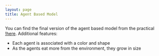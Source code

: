 ```yaml
---
layout: page
title: Agent Based Model
---
```


You can find the final version of the agent based model from the practical [!here](https://github.com/u3ks/githubintro/tree/master/practical8).
Additional features:
* Each agent is associated with a color and shape
* As the agents eat more from the environment, they grow in size
